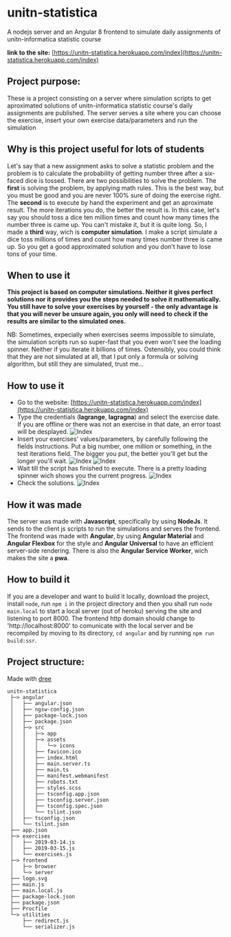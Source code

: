 # unitn-statistica
A nodejs server and an Angular 8 frontend to simulate daily assignments of unitn-informatica statistic course

__link to the site:__ [https://unitn-statistica.herokuapp.com/index](https://unitn-statistica.herokuapp.com/index)

## Project purpose:
These is a project consisting on a server where simulation scripts to get aproximated solutions of unitn-informatica statistic course's daily assignments are published. The server serves a site where you can choose the exercise, insert your own exercise data/parameters and run the simulation

## Why is this project useful for lots of students
Let's say that a new assignment asks to solve a statistic problem and the problem is to calculate the probability of getting number three after a six-faced dice is tossed. There are two possibilities to solve the problem. The **first** is solving the problem, by applying math rules. This is the best way, but you must be good and you are never 100% sure of doing the exercise right. The **second** is to execute by hand the experiment and get an aproximate result. The more iterations you do, the better the result is. In this case, let's say you should toss a dice ten million times and count how many times the number three is came up. You can't mistake it, but it is quite long. So, I made a **third** way, wich is **computer simulation**. I make a script simulate a dice toss millions of times and count how many times number three is came up. So you get a good approximated solution and you don't have to lose tons of your time.

## When to use it
**This project is based on computer simulations. Neither it gives perfect solutions nor it provides you the steps needed to solve it mathematically. You still have to solve your exercises by yourself - the only advantage is that you will never be unsure again, you only will need to check if the results are similar to the simulated ones.**

NB: Sometimes, expecially when exercises seems impossible to simulate, the simulation scripts run so super-fast that you even won't see the loading spinner. Neither if you iterate it billions of times. Ostensibly, you could think that they are not simulated at all, that I put only a formula or solving algorithm, but still they are simulated, trust me...

## How to use it

* Go to the website: [https://unitn-statistica.herokuapp.com/index](https://unitn-statistica.herokuapp.com/index)
* Type the credentials (__lagrange__, __lagragna__) and select the exercise date. If you are offline or there was not an exercise in that date, an error toast will be desplayed.
![Index](https://github.com/euberdeveloper/unitn-statistica/blob/master/doc/index.png)
* Insert your exercises' values/parameters, by carefully following the fields instructions. Put a big number, one million or something, in the test iterations field. The bigger you put, the better you'll get but the longer you'll wait.
![Index](https://github.com/euberdeveloper/unitn-statistica/blob/master/doc/exercise_form.png)
![Index](https://github.com/euberdeveloper/unitn-statistica/blob/master/doc/exercise_form_filled.png)
* Wait till the script has finished to execute. There is a pretty loading spinner wich shows you the current progress.
![Index](https://github.com/euberdeveloper/unitn-statistica/blob/master/doc/exercise_loading.png)
* Check the solutions.
![Index](https://github.com/euberdeveloper/unitn-statistica/blob/master/doc/exercise_solutions.png)

## How it was made
The server was made with **Javascript**, specifically by using **NodeJs**. It sends to the client js scripts to run the simulations and serves the frontend. The frontend was made with **Angular**, by using **Angular Material** and **Angular Flexbox** for the style and **Angular Universal** to have an efficient server-side rendering. There is also the **Angular Service Worker**, wich makes the site a **pwa**.

## How to build it
If you are a developer and want to build it locally, download the project, install `node`, run `npm i` in the project directory and then you shall run `node main.local` to start a local server (out of heroku) serving the site and listening to port 8000. The frontend http domain should change to 'http://localhost:8000' to comunicate with the local server and be recompiled by moving to its directory, `cd angular` and by running `npm run build:ssr`.

## Project structure:

Made with [dree](https://github.com/euberdeveloper/dree)

```
unitn-statistica
 ├─> angular
 │   ├── angular.json
 │   ├── ngsw-config.json
 │   ├── package-lock.json
 │   ├── package.json
 │   ├─> src
 │   │   ├─> app
 │   │   ├─> assets
 │   │   │   └─> icons
 │   │   ├── favicon.ico
 │   │   ├── index.html
 │   │   ├── main.server.ts
 │   │   ├── main.ts
 │   │   ├── manifest.webmanifest
 │   │   ├── robots.txt
 │   │   ├── styles.scss
 │   │   ├── tsconfig.app.json
 │   │   ├── tsconfig.server.json
 │   │   ├── tsconfig.spec.json
 │   │   └── tslint.json
 │   ├── tsconfig.json
 │   └── tslint.json
 ├── app.json
 ├─> exercises
 │   ├── 2019-03-14.js
 │   ├── 2019-03-15.js
 │   └── exercises.js
 ├─> frontend
 │   ├─> browser
 │   └─> server
 ├── logo.svg
 ├── main.js
 ├── main.local.js
 ├── package-lock.json
 ├── package.json
 ├── Procfile
 └─> utilities
     ├── redirect.js
     └── serializer.js
```
